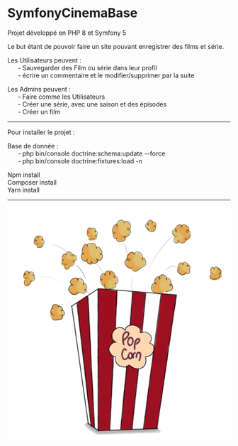 # SymfonyCinemaBase

Projet développé en PHP 8 et Symfony 5 

Le but étant de pouvoir faire un site pouvant enregistrer des films et série.

Les Utilisateurs peuvent : <br>
&nbsp;&nbsp;&nbsp;&nbsp;&nbsp;&nbsp;- Sauvegarder des Film ou série dans leur profil <br>
&nbsp;&nbsp;&nbsp;&nbsp;&nbsp;&nbsp;- écrire un commentaire et le modifier/supprimer par la suite
 
Les Admins peuvent :  <br>
&nbsp;&nbsp;&nbsp;&nbsp;&nbsp;&nbsp;- Faire comme les Utilisateurs <br>
&nbsp;&nbsp;&nbsp;&nbsp;&nbsp;&nbsp;- Créer une série, avec une saison et des épisodes <br>
&nbsp;&nbsp;&nbsp;&nbsp;&nbsp;&nbsp;- Créer un film

---

Pour installer le projet : 

Base de donnée :<br>
&nbsp;&nbsp;&nbsp;&nbsp;&nbsp;&nbsp;- php bin/console doctrine:schema:update --force <br>
&nbsp;&nbsp;&nbsp;&nbsp;&nbsp;&nbsp;- php bin/console doctrine:fixtures:load -n <br>

Npm install <br>
Composer install <br>
Yarn install <br>

---

![](public\images\users\popcorn.png)